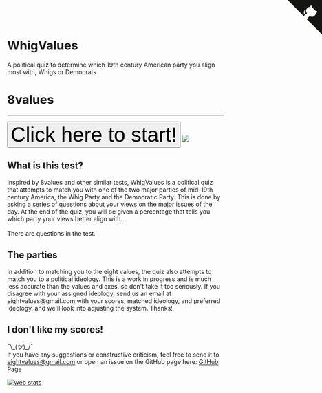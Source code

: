 # WhigValues
A political quiz to determine which 19th century American party you align most with, Whigs or Democrats

<head>
<link href="https://fonts.googleapis.com/css?family=Montserrat:300,400,700|Roboto:400,700" rel="stylesheet">
<link href='style.css' rel='stylesheet' type='text/css'>
<title>8values</title>
<link rel="icon" type="x-icon" href="icon.png">
<link rel="shortcut icon" type="x-icon" href="icon.png">
<meta charset="utf-8">
<script async src="//pagead2.googlesyndication.com/pagead/js/adsbygoogle.js"></script>
<script>
  (adsbygoogle = window.adsbygoogle || []).push({
    google_ad_client: "ca-pub-6511426299019766",
    enable_page_level_ads: true
  });
</script>
</head>
<body>
<a href="https://github.com/8values/8values.github.io" class="github-corner" aria-label="View source on Github"><svg width="80" height="80" viewBox="0 0 250 250" style="fill:#151513; color:#fff; position: absolute; top: 0; border: 0; right: 0;" aria-hidden="true"><path d="M0,0 L115,115 L130,115 L142,142 L250,250 L250,0 Z"></path><path d="M128.3,109.0 C113.8,99.7 119.0,89.6 119.0,89.6 C122.0,82.7 120.5,78.6 120.5,78.6 C119.2,72.0 123.4,76.3 123.4,76.3 C127.3,80.9 125.5,87.3 125.5,87.3 C122.9,97.6 130.6,101.9 134.4,103.2" fill="currentColor" style="transform-origin: 130px 106px;" class="octo-arm"></path><path d="M115.0,115.0 C114.9,115.1 118.7,116.5 119.8,115.4 L133.7,101.6 C136.9,99.2 139.9,98.4 142.2,98.6 C133.8,88.0 127.5,74.4 143.8,58.0 C148.5,53.4 154.0,51.2 159.7,51.0 C160.3,49.4 163.2,43.6 171.4,40.1 C171.4,40.1 176.1,42.5 178.8,56.2 C183.1,58.6 187.2,61.8 190.9,65.4 C194.5,69.0 197.7,73.2 200.1,77.6 C213.8,80.2 216.3,84.9 216.3,84.9 C212.7,93.1 206.9,96.0 205.4,96.6 C205.1,102.4 203.0,107.8 198.3,112.5 C181.9,128.9 168.3,122.5 157.7,114.1 C157.9,116.9 156.7,120.9 152.7,124.9 L141.0,136.5 C139.8,137.7 141.6,141.9 141.8,141.8 Z" fill="currentColor" class="octo-body"></path></svg></a><style>.github-corner:hover .octo-arm{animation:octocat-wave 560ms ease-in-out}@keyframes octocat-wave{0%,100%{transform:rotate(0)}20%,60%{transform:rotate(-25deg)}40%,80%{transform:rotate(10deg)}}@media (max-width:500px){.github-corner:hover .octo-arm{animation:none}.github-corner .octo-arm{animation:octocat-wave 560ms ease-in-out}}</style>
<h1>8values</h1>
<hr>
<button class="button" onclick="location.href='instructions.html';" style="font-size:36pt;">Click here to start!</button>
<img src="values.svg" class="center"></img>

<h2>What is this test?</h2>
    <p>Inspired by 8values and other similar tests, WhigValues is a political quiz that attempts to match you with one of the two major parties of mid-19th century America, the Whig Party and the Democratic Party. This is done by asking a series of questions about your views on the major issues of the day. At the end of the quiz, you will be given a percentage that tells you which party your views better align with.<br /><br />
    There are <b><u><span id="numOfQuestions"></span></u></b> questions in the test.</p>

<h2>The parties</h2>
    <p>    <p>In addition to matching you to the eight values, the quiz also attempts to match you to a political ideology. This is a work in progress and is much less accurate than the values and axes, so don't take it too seriously. If you disagree with your assigned ideology, send us an email at eightvalues@gmail.com with your scores, matched ideology, and preferred ideology, and we'll look into adjusting the system. Thanks!</p>
<h2>I don't like my scores!</h2>
    <p>¯\_(ツ)_/¯<br/>
    If you have any suggestions or constructive criticism, feel free to send it to <a href="mailto:eightvalues@gmail.com">eightvalues@gmail.com</a> or open an issue on the GitHub page here: <a href="https://github.com/8values/8values.github.io">GitHub Page</a></p>

<!-- Website visit statistics - no personal information is collected! -->
<script type="text/javascript">
var sc_project=11325211;
var sc_invisible=1;
var sc_security="fd9f0659";
var scJsHost = (("https:" == document.location.protocol) ?
"https://secure." : "http://www.");
document.write("<sc"+"ript type='text/javascript' src='" +
scJsHost+
"statcounter.com/counter/counter.js'></"+"script>");
</script>
<noscript><div class="statcounter"><a title="web stats"
href="http://statcounter.com/" target="_blank"><img
class="statcounter"
src="//c.statcounter.com/11325211/0/fd9f0659/1/" alt="web
stats"></a></div></noscript>

<!-- This is the script for the page itself -->
<script type="application/javascript"src="questions.js"></script>
<script type="text/javascript">
    document.getElementById("numOfQuestions").innerHTML = questions.length;
</script>
</body>
